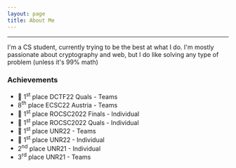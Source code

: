 ```yaml
---
layout: page
title: About Me
---
```

---
I'm a CS student, currently trying to be the best at what I do.
I'm mostly passionate about cryptography and web, but I do like solving any type of problem (unless it's 99% math)

### Achievements

* 👑 1<sup>st</sup> place DCTF22 Quals - Teams
* 8<sup>th</sup> place ECSC22 Austria - Teams
* 👑 1<sup>st</sup> place ROCSC2022 Finals - Individual
* 👑 1<sup>st</sup> place ROCSC2022 Quals - Individual
* 👑 1<sup>st</sup> place UNR22 - Teams
* 👑 1<sup>st</sup> place UNR22 - Individual
* 2<sup>nd</sup> place UNR21 - Individual
* 3<sup>rd</sup> place UNR21 - Teams
